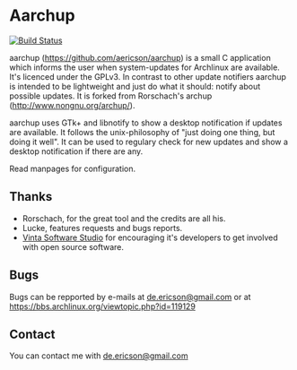 # Aarchup

[![Build Status](https://travis-ci.org/inglor/aarchup.svg?branch=cpp)](https://travis-ci.org/inglor/aarchup)

aarchup (https://github.com/aericson/aarchup) is a small C application which informs the user when system-updates for Archlinux are available. It's licenced under the GPLv3. In contrast to other update notifiers aarchup is intended to be lightweight and just do what it should: notify about possible updates.
It is forked from Rorschach's archup (http://www.nongnu.org/archup/).

aarchup uses GTk+ and libnotify to show a desktop notification if updates are available. It follows the unix-philosophy of "just doing one thing, but doing  it  well". It  can be used to regulary check for new updates and show a desktop notification if there are any.

Read manpages for configuration.

## Thanks

* Rorschach, for the great tool and the credits are all his.
* Lucke, features requests and bugs reports.
* [Vinta Software Studio](http://www.vinta.com.br) for encouraging it's developers to get involved with open source software.

## Bugs

Bugs can be repported by e-mails at de.ericson@gmail.com
or at https://bbs.archlinux.org/viewtopic.php?id=119129

## Contact

You can contact me with de.ericson@gmail.com
